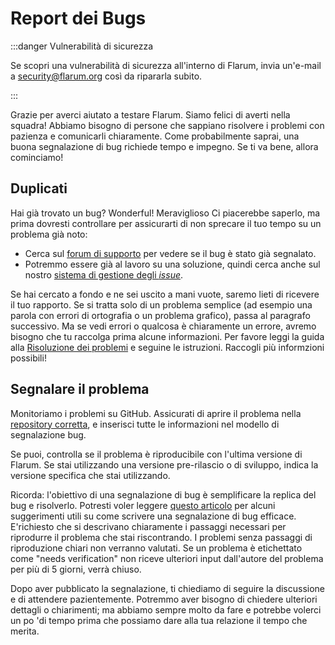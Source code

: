 # Report dei Bugs

:::danger Vulnerabilità di sicurezza

Se scopri una vulnerabilità di sicurezza all'interno di Flarum, invia un'e-mail a [security@flarum.org](mailto:security@flarum.org) così da ripararla subito.

:::

Grazie per averci aiutato a testare Flarum. Siamo felici di averti nella squadra! Abbiamo bisogno di persone che sappiano risolvere i problemi con pazienza e comunicarli chiaramente. Come probabilmente saprai, una buona segnalazione di bug richiede tempo e impegno. Se ti va bene, allora cominciamo!

## Duplicati

Hai già trovato un bug? Wonderful! Meraviglioso Ci piacerebbe saperlo, ma prima dovresti controllare per assicurarti di non sprecare il tuo tempo su un problema già noto:

- Cerca sul [forum di supporto](https://discuss.flarum.org/t/support) per vedere se il bug è stato già segnalato.
- Potremmo essere già al lavoro su una soluzione, quindi cerca anche sul nostro [sistema di gestione degli *issue*](https://github.com/flarum/core/issues).

Se hai cercato a fondo e ne sei uscito a mani vuote, saremo lieti di ricevere il tuo rapporto. Se si tratta solo di un problema semplice (ad esempio una parola con errori di ortografia o un problema grafico), passa al paragrafo successivo. Ma se vedi errori o qualcosa è chiaramente un errore, avremo bisogno che tu raccolga prima alcune informazioni. Per favore leggi la guida alla [Risoluzione dei problemi](troubleshoot.md)  e seguine le istruzioni. Raccogli più informzioni possibili!

## Segnalare il problema

Monitoriamo i problemi su GitHub. Assicurati di aprire il problema nella [repository corretta](https://github.com/flarum),  e inserisci tutte le informazioni nel modello di segnalazione bug.

Se puoi, controlla se il problema è riproducibile con l'ultima versione di Flarum. Se stai utilizzando una versione pre-rilascio o di sviluppo, indica la versione specifica che stai utilizzando.

Ricorda: l'obiettivo di una segnalazione di bug è semplificare la replica del bug e risolverlo. Potresti voler leggere [questo articolo](https://www.chiark.greenend.org.uk/~sgtatham/bugs.html) per alcuni suggerimenti utili su come scrivere una segnalazione di bug efficace. E'richiesto che si descrivano chiaramente i passaggi necessari per riprodurre il problema che stai riscontrando. I problemi senza passaggi di riproduzione chiari non verranno valutati. Se un problema è etichettato come "needs verification" non riceve ulteriori input dall'autore del problema per più di 5 giorni, verrà chiuso.

Dopo aver pubblicato la segnalazione, ti chiediamo di seguire la discussione e di attendere pazientemente. Potremmo aver bisogno di chiedere ulteriori dettagli o chiarimenti; ma abbiamo sempre molto da fare e potrebbe volerci un po 'di tempo prima che possiamo dare alla tua relazione il tempo che merita.
